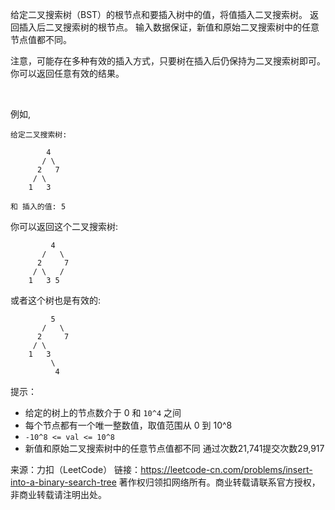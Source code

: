 给定二叉搜索树（BST）的根节点和要插入树中的值，将值插入二叉搜索树。 返回插入后二叉搜索树的根节点。 输入数据保证，新值和原始二叉搜索树中的任意节点值都不同。

注意，可能存在多种有效的插入方式，只要树在插入后仍保持为二叉搜索树即可。 你可以返回任意有效的结果。

 

例如, 
```
给定二叉搜索树:

        4
       / \
      2   7
     / \
    1   3

和 插入的值: 5
```
你可以返回这个二叉搜索树:
```
         4
       /   \
      2     7
     / \   /
    1   3 5
```
或者这个树也是有效的:
```
         5
       /   \
      2     7
     / \   
    1   3
         \
          4
```

提示：

* 给定的树上的节点数介于 0 和 `10^4` 之间
* 每个节点都有一个唯一整数值，取值范围从 0 到 10^8
* `-10^8 <= val <= 10^8`
* 新值和原始二叉搜索树中的任意节点值都不同
通过次数21,741提交次数29,917

来源：力扣（LeetCode）
链接：https://leetcode-cn.com/problems/insert-into-a-binary-search-tree
著作权归领扣网络所有。商业转载请联系官方授权，非商业转载请注明出处。